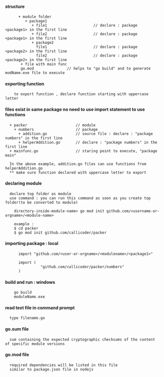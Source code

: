 #### structure

          + module folder
             + package1
                + file1                     // declare : package <package1> in the first line
                + file2                     // declare : package <package1> in the first line     
                + package2
                  file1                     // declare : package <package2> in the first line      
                  file2                     // declare : package <package2> in the first line      
           + file with main func
           go.mod               // helps to "go build" and to generate modName.exe file to execute  

     
#### exporting function 

        to export function , declare function starting with uppercase letter

#### files exist in same package no need to use import statement to use functions

      + packer                      // module
        + numbers                   // package
          + addition.go             // source file : declare : "package numbers" in the first line
          + helperAddition.go       // declare : "package numbers" in the first line              
      + mainfunc.go                 // staring point to execute, "package main"
      
      In the above example, addition.go files can use functions from helperAddition.go
      ** make sure function declared with uppercase letter to export
         
         
#### declaring module

      declare top folder as module      
      use command : you can run this command as soon as you create top folder(to be converted to module)
        
        directory-inside-module-name> go mod init github.com/<username-or-orgname>/<module-name>
      
        example : 
        $ cd packer
        $ go mod init github.com/callicoder/packer
        
#### importing package : local

          import "github.com/<user-or-orgname>/<modulename>/<package1>"

          import (
                    "github.com/callicoder/packer/numbers"
          )
        
#### build and run : windows

        go build
        moduleName.exe
        
        
####  read text file in command prompt

      type filename.go
      
      
#### go.sum file

      sum containing the expected cryptographic checksums of the content of specific module versions
      
#### go.mod file

      required dependencies will be listed in this file
      similar to package.json file in nodejs
      
      
      
         
